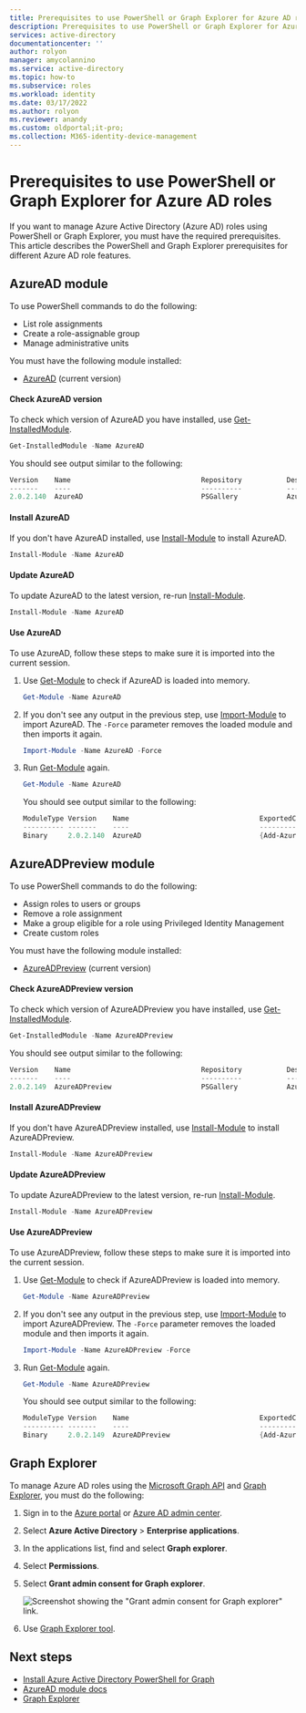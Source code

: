 ```yaml
---
title: Prerequisites to use PowerShell or Graph Explorer for Azure AD roles - Azure Active Directory
description: Prerequisites to use PowerShell or Graph Explorer for Azure Active Directory roles.
services: active-directory
documentationcenter: ''
author: rolyon
manager: amycolannino
ms.service: active-directory
ms.topic: how-to
ms.subservice: roles
ms.workload: identity
ms.date: 03/17/2022
ms.author: rolyon
ms.reviewer: anandy
ms.custom: oldportal;it-pro;
ms.collection: M365-identity-device-management
---
```


# Prerequisites to use PowerShell or Graph Explorer for Azure AD roles

If you want to manage Azure Active Directory (Azure AD) roles using PowerShell or Graph Explorer, you must have the required prerequisites. This article describes the PowerShell and Graph Explorer prerequisites for different Azure AD role features.

## AzureAD module

To use PowerShell commands to do the following:

- List role assignments
- Create a role-assignable group
- Manage administrative units

You must have the following module installed:

- [AzureAD](https://www.powershellgallery.com/packages/AzureAD) (current version)


#### Check AzureAD version

To check which version of AzureAD you have installed, use [Get-InstalledModule](/powershell/module/powershellget/get-installedmodule).

```powershell
Get-InstalledModule -Name AzureAD
```

You should see output similar to the following:

```powershell
Version    Name                                Repository           Description
-------    ----                                ----------           -----------
2.0.2.140  AzureAD                             PSGallery            Azure Active Directory V2 General Availability M...
```

#### Install AzureAD

If you don't have AzureAD installed, use [Install-Module](/powershell/module/powershellget/install-module) to install AzureAD.

```powershell
Install-Module -Name AzureAD
```

#### Update AzureAD

To update AzureAD to the latest version, re-run [Install-Module](/powershell/module/powershellget/install-module).

```powershell
Install-Module -Name AzureAD
```

#### Use AzureAD

To use AzureAD, follow these steps to make sure it is imported into the current session.

1. Use [Get-Module](/powershell/module/microsoft.powershell.core/get-module) to check if AzureAD is loaded into memory.

    ```powershell
    Get-Module -Name AzureAD
    ```

1. If you don't see any output in the previous step, use [Import-Module](/powershell/module/microsoft.powershell.core/import-module) to import AzureAD. The `-Force` parameter removes the loaded module and then imports it again.

    ```powershell
    Import-Module -Name AzureAD -Force
    ```

1. Run [Get-Module](/powershell/module/microsoft.powershell.core/get-module) again.

    ```powershell
    Get-Module -Name AzureAD
    ```

    You should see output similar to the following:
    
    ```powershell
    ModuleType Version    Name                                ExportedCommands
    ---------- -------    ----                                ----------------
    Binary     2.0.2.140  AzureAD                             {Add-AzureADApplicationOwner, Add-AzureADDeviceRegisteredO...
    ```

## AzureADPreview module

To use PowerShell commands to do the following:

- Assign roles to users or groups
- Remove a role assignment
- Make a group eligible for a role using Privileged Identity Management
- Create custom roles

You must have the following module installed:

- [AzureADPreview](https://www.powershellgallery.com/packages/AzureADPreview) (current version)


#### Check AzureADPreview version

To check which version of AzureADPreview you have installed, use [Get-InstalledModule](/powershell/module/powershellget/get-installedmodule).

```powershell
Get-InstalledModule -Name AzureADPreview
```

You should see output similar to the following:

```powershell
Version    Name                                Repository           Description
-------    ----                                ----------           -----------
2.0.2.149  AzureADPreview                      PSGallery            Azure Active Directory V2 Preview Module. ...
```

#### Install AzureADPreview

If you don't have AzureADPreview installed, use [Install-Module](/powershell/module/powershellget/install-module) to install AzureADPreview.

```powershell
Install-Module -Name AzureADPreview
```

#### Update AzureADPreview

To update AzureADPreview to the latest version, re-run [Install-Module](/powershell/module/powershellget/install-module).

```powershell
Install-Module -Name AzureADPreview
```

#### Use AzureADPreview

To use AzureADPreview, follow these steps to make sure it is imported into the current session.

1. Use [Get-Module](/powershell/module/microsoft.powershell.core/get-module) to check if AzureADPreview is loaded into memory.

    ```powershell
    Get-Module -Name AzureADPreview
    ```

1. If you don't see any output in the previous step, use [Import-Module](/powershell/module/microsoft.powershell.core/import-module) to import AzureADPreview. The `-Force` parameter removes the loaded module and then imports it again.

    ```powershell
    Import-Module -Name AzureADPreview -Force
    ```

1. Run [Get-Module](/powershell/module/microsoft.powershell.core/get-module) again.

    ```powershell
    Get-Module -Name AzureADPreview
    ```

    You should see output similar to the following:
    
    ```powershell
    ModuleType Version    Name                                ExportedCommands
    ---------- -------    ----                                ----------------
    Binary     2.0.2.149  AzureADPreview                      {Add-AzureADAdministrativeUnitMember, Add-AzureADApplicati...
    ```

## Graph Explorer

To manage Azure AD roles using the [Microsoft Graph API](/graph/overview) and [Graph Explorer](/graph/graph-explorer/graph-explorer-overview), you must do the following:

1. Sign in to the [Azure portal](https://portal.azure.com) or [Azure AD admin center](https://aad.portal.azure.com).

1. Select **Azure Active Directory** > **Enterprise applications**.

1. In the applications list, find and select **Graph explorer**.

1. Select **Permissions**.

1. Select **Grant admin consent for Graph explorer**.

    ![Screenshot showing the "Grant admin consent for Graph explorer" link.](./media/prerequisites/select-graph-explorer.png)

1. Use [Graph Explorer tool](https://aka.ms/ge).

## Next steps

- [Install Azure Active Directory PowerShell for Graph](/powershell/azure/active-directory/install-adv2)
- [AzureAD module docs](/powershell/module/azuread/)
- [Graph Explorer](/graph/graph-explorer/graph-explorer-overview)
